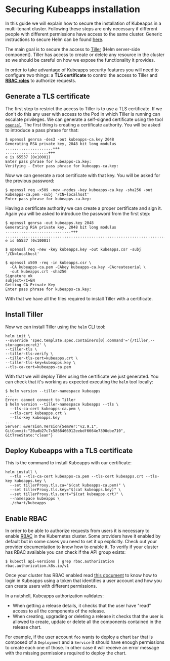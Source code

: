 # Securing Kubeapps installation

In this guide we will explain how to secure the installation of Kubeapps in a multi-tenant cluster. Following these steps are only necessary if different people with different permissions have access to the same cluster. Generic instructions to secure Helm can be found [here](https://github.com/kubernetes/helm/blob/master/docs/securing_installation.md).

The main goal is to secure the access to [Tiller](https://github.com/kubernetes/helm/blob/master/docs/securing_installation.md) (Helm server-side component). Tiller has access to create or delete any resource in the cluster so we should be careful on how we expose the functionality it provides.

In order to take advantage of Kubeapps security features you will need to configure two things: a **TLS certificate** to control the access to Tiller and [**RBAC roles**](https://kubernetes.io/docs/reference/access-authn-authz/rbac/) to authorize requests.

## Generate a TLS certificate

The first step to restrict the access to Tiller is to use a TLS certificate. If we don't do this any user with access to the Pod in which Tiller is running can escalate privileges. We can generate a self-signed certificate using the tool [`openssl`](https://www.openssl.org/source/). The first thing is creating a certificate authority. You will be asked to introduce a pass phrase for that:

```
$ openssl genrsa -des3 -out kubeapps-ca.key 2048
Generating RSA private key, 2048 bit long modulus
.....................+++
...................+++
e is 65537 (0x10001)
Enter pass phrase for kubeapps-ca.key:
Verifying - Enter pass phrase for kubeapps-ca.key:
```

Now we can generate a root certificate with that key. You will be asked for the previous password:

```
$ openssl req -x509 -new -nodes -key kubeapps-ca.key -sha256 -out kubeapps-ca.pem -subj '/CN=localhost'
Enter pass phrase for kubeapps-ca.key:
```

Having a certificate authority we can create a proper certificate and sign it. Again you will be asked to introduce the password from the first step:

```
$ openssl genrsa -out kubeapps.key 2048
Generating RSA private key, 2048 bit long modulus
.............................+++
...................................................................................+++
e is 65537 (0x10001)

$ openssl req -new -key kubeapps.key -out kubeapps.csr -subj '/CN=localhost'

$ openssl x509 -req -in kubeapps.csr \
  -CA kubeapps-ca.pem -CAkey kubeapps-ca.key -CAcreateserial \
  -out kubeapps.crt -sha256
Signature ok
subject=/C=EN
Getting CA Private Key
Enter pass phrase for kubeapps-ca.key:
```

With that we have all the files required to install Tiller with a certificate.

## Install Tiller

Now we can install Tiller using the `helm` CLI tool:

```
helm init \
--override 'spec.template.spec.containers[0].command'='{/tiller,--storage=secret}' \
--tiller-tls \
--tiller-tls-verify \
--tiller-tls-cert=kubeapps.crt \
--tiller-tls-key=kubeapps.key \
--tls-ca-cert=kubeapps-ca.pem
```

With that we will deploy Tiller using the certificate we just generated. You can check that it's working as expected executing the `helm` tool locally:

```
$ helm version --tiller-namespace kubeapps
...
Error: cannot connect to Tiller
$ helm version --tiller-namespace kubeapps --tls \
  --tls-ca-cert kubeapps-ca.pem \
  --tls-cert kubeapps.crt \
  --tls-key kubeapps.key
...
Server: &version.Version{SemVer:"v2.9.1", GitCommit:"20adb27c7c5868466912eebdf6664e7390ebe710", GitTreeState:"clean"}
```

## Deploy Kubeapps with a TLS certificate

This is the command to install Kubeapps with our certificate:

```
helm install \
  --tls --tls-ca-cert kubeapps-ca.pem --tls-cert kubeapps.crt --tls-key kubeapps.key \
  --set tillerProxy.tls.ca="$(cat kubeapps-ca.pem)" \
  --set tillerProxy.tls.key="$(cat kubeapps.key)" \
  --set tillerProxy.tls.cert="$(cat kubeapps.crt)" \
  --namespace kubeapps \
  ./chart/kubeapps
```

## Enable RBAC

In order to be able to authorize requests from users it is necessary to enable [RBAC](https://kubernetes.io/docs/reference/access-authn-authz/rbac/) in the Kubernetes cluster. Some providers have it enabled by default but in some cases you need to set it up explicitly. Check out your provider documentation to know how to enable it. To verify if your cluster has RBAC available you can check if the API group exists:

```
$ kubectl api-versions | grep rbac.authorization
rbac.authorization.k8s.io/v1
```

Once your cluster has RBAC enabled read [this document](/docs/user/access-control.md) to know how to login in Kubeapps using a token that identifies a user account and how you can create users with different permissions.

In a nutshell, Kubeapps authorization validates:

 - When getting a release details, it checks that the user have "read" access to all the components of the release.
 - When creating, upgrading or deleting a release it checks that the user is allowed to create, update or delete all the components contained in the release chart.

For example, if the user account `foo` wants to deploy a chart `bar` that is composed of a `Deployment` and a `Service` it should have enough permissions to create each one of those. In other case it will receive an error message with the missing permissions required to deploy the chart.
